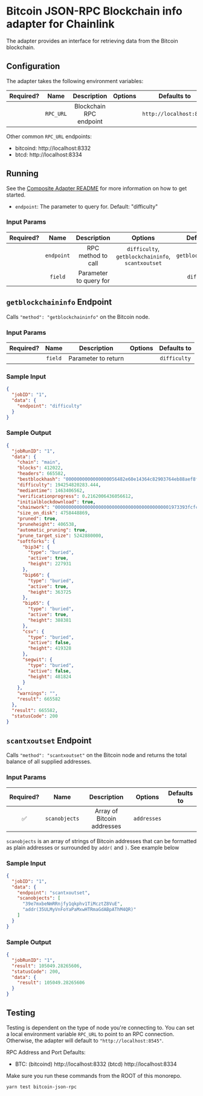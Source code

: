 # Bitcoin JSON-RPC Blockchain info adapter for Chainlink

The adapter provides an interface for retrieving data from the Bitcoin blockchain.

## Configuration

The adapter takes the following environment variables:

| Required? |   Name    |       Description       | Options |       Defaults to       |
| :-------: | :-------: | :---------------------: | :-----: | :---------------------: |
|           | `RPC_URL` | Blockchain RPC endpoint |         | `http://localhost:8332` |

Other common `RPC_URL` endpoints:

- bitcoind: http://localhost:8332
- btcd: http://localhost:8334

## Running

See the [Composite Adapter README](../README.md) for more information on how to get started.

- `endpoint`: The parameter to query for. Default: "difficulty"

### Input Params

| Required? |    Name    |      Description       |                      Options                      |     Defaults to     |
| :-------: | :--------: | :--------------------: | :-----------------------------------------------: | :-----------------: |
|           | `endpoint` |   RPC method to call   | `difficulty`, `getblockchaininfo`, `scantxoutset` | `getblockchaininfo` |
|           |  `field`   | Parameter to query for |                                                   |    `difficulty`     |

## `getblockchaininfo` Endpoint

Calls `"method": "getblockchaininfo"` on the Bitcoin node.

### Input Params

| Required? |  Name   |     Description     | Options | Defaults to  |
| :-------: | :-----: | :-----------------: | :-----: | :----------: |
|           | `field` | Parameter to return |         | `difficulty` |

### Sample Input

```json
{
  "jobID": "1",
  "data": {
    "endpoint": "difficulty"
  }
}
```

### Sample Output

```json
{
  "jobRunID": "1",
  "data": {
    "chain": "main",
    "blocks": 412022,
    "headers": 665582,
    "bestblockhash": "0000000000000000056482e60e14364c82903764eb88aef8fb0b1b60647334be",
    "difficulty": 194254820283.444,
    "mediantime": 1463406562,
    "verificationprogress": 0.2162006436056612,
    "initialblockdownload": true,
    "chainwork": "0000000000000000000000000000000000000000001973393fcfc0215ecc9726",
    "size_on_disk": 4758448869,
    "pruned": true,
    "pruneheight": 406538,
    "automatic_pruning": true,
    "prune_target_size": 5242880000,
    "softforks": {
      "bip34": {
        "type": "buried",
        "active": true,
        "height": 227931
      },
      "bip66": {
        "type": "buried",
        "active": true,
        "height": 363725
      },
      "bip65": {
        "type": "buried",
        "active": true,
        "height": 388381
      },
      "csv": {
        "type": "buried",
        "active": false,
        "height": 419328
      },
      "segwit": {
        "type": "buried",
        "active": false,
        "height": 481824
      }
    },
    "warnings": "",
    "result": 665582
  },
  "result": 665582,
  "statusCode": 200
}
```

## `scantxoutset` Endpoint

Calls `"method": "scantxoutset"` on the Bitcoin node and returns the total balance of all supplied addresses.

### Input Params

| Required? |     Name      |        Description         |   Options   | Defaults to |
| :-------: | :-----------: | :------------------------: | :---------: | :---------: |
|    ✅     | `scanobjects` | Array of Bitcoin addresses | `addresses` |             |

`scanobjects` is an array of strings of Bitcoin addresses that can be formatted as plain addresses or surrounded by `addr(` and `)`. See example below

### Sample Input

```json
{
  "jobID": "1",
  "data": {
    "endpoint": "scantxoutset",
    "scanobjects": [
      "39e7mxbeNmRRnjfy1qkphv1TiMcztZ8VuE",
      "addr(35ULMyVnFoYaPaMxwHTRmaGdABpAThM4QR)"
    ]
  }
}
```

### Sample Output

```json
{
  "jobRunID": "1",
  "result": 105049.28265606,
  "statusCode": 200,
  "data": {
    "result": 105049.28265606
  }
}
```

## Testing

Testing is dependent on the type of node you're connecting to. You can set a local environment variable `RPC_URL` to point to an RPC connection. Otherwise, the adapter will default to `"http://localhost:8545"`.

RPC Address and Port Defaults:

- BTC: (bitcoind) http://localhost:8332 (btcd) http://localhost:8334

Make sure you run these commands from the ROOT of this monorepo.

```bash
yarn test bitcoin-json-rpc
```

